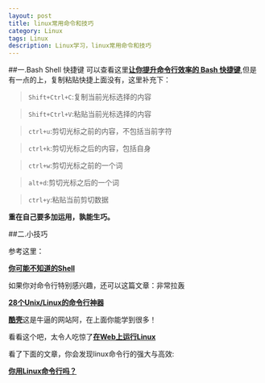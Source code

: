 ```yaml
---
layout: post
title: linux常用命令和技巧
category: Linux
tags: Linux
description: Linux学习，linux常用命令和技巧
---
```

##一.Bash Shell 快捷键
可以查看这里[**让你提升命令行效率的 Bash 快捷键**](https://linuxtoy.org/archives/bash-shortcuts.html),但是有一点的上，复制粘贴快捷上面没有，这里补充下：

>`Shift+Ctrl+C`:复制当前光标选择的内容

>`Shift+Ctrl+V`:粘贴当前光标选择的内容

>`ctrl+u`:剪切光标之前的内容，不包括当前字符

>`ctrl+k`:剪切光标之后的内容，包括自身

>`ctrl+w`:剪切光标之前的一个词

>`alt+d`:剪切光标之后的一个词

>`ctrl+y`:粘贴当前剪切数据

**重在自己要多加运用，孰能生巧。**


##二.小技巧

参考这里：

[**你可能不知道的Shell**](http://coolshell.cn/articles/8619.html)

如果你对命令行特别感兴趣，还可以这篇文章：非常拉轰

[**28个Unix/Linux的命令行神器**](http://coolshell.cn/articles/7829.html)

[**酷壳**](http://coolshell.cn/articles/4722.html)这是牛逼的网站阿，在上面你能学到很多！

看看这个吧，太令人吃惊了[**在Web上运行Linux**](http://coolshell.cn/articles/4722.html)

看了下面的文章，你会发现linux命令行的强大与高效:

[**你用Linux命令行吗？**](http://coolshell.cn/articles/1256.html)




